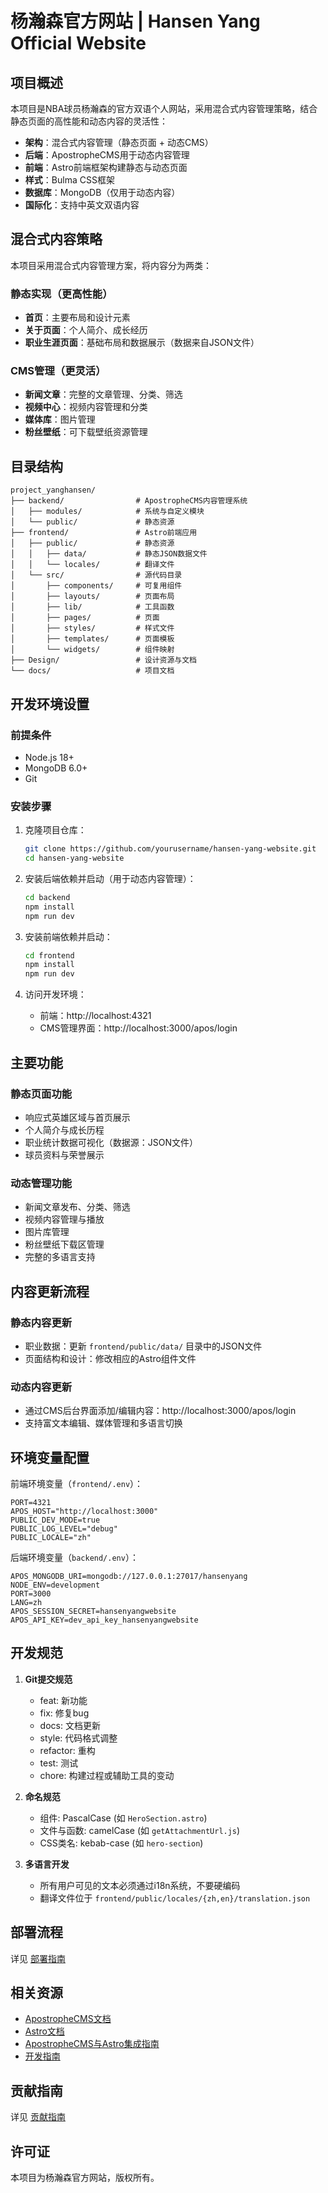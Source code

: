 # 杨瀚森官方网站 | Hansen Yang Official Website

## 项目概述

本项目是NBA球员杨瀚森的官方双语个人网站，采用混合式内容管理策略，结合静态页面的高性能和动态内容的灵活性：

- **架构**：混合式内容管理（静态页面 + 动态CMS）
- **后端**：ApostropheCMS用于动态内容管理
- **前端**：Astro前端框架构建静态与动态页面
- **样式**：Bulma CSS框架
- **数据库**：MongoDB（仅用于动态内容）
- **国际化**：支持中英文双语内容

## 混合式内容策略

本项目采用混合式内容管理方案，将内容分为两类：

### 静态实现（更高性能）
- **首页**：主要布局和设计元素
- **关于页面**：个人简介、成长经历
- **职业生涯页面**：基础布局和数据展示（数据来自JSON文件）

### CMS管理（更灵活）
- **新闻文章**：完整的文章管理、分类、筛选
- **视频中心**：视频内容管理和分类
- **媒体库**：图片管理
- **粉丝壁纸**：可下载壁纸资源管理

## 目录结构

```
project_yanghansen/
├── backend/                # ApostropheCMS内容管理系统
│   ├── modules/            # 系统与自定义模块
│   └── public/             # 静态资源
├── frontend/               # Astro前端应用
│   ├── public/             # 静态资源
│   │   ├── data/           # 静态JSON数据文件
│   │   └── locales/        # 翻译文件
│   └── src/                # 源代码目录
│       ├── components/     # 可复用组件
│       ├── layouts/        # 页面布局
│       ├── lib/            # 工具函数
│       ├── pages/          # 页面
│       ├── styles/         # 样式文件
│       ├── templates/      # 页面模板
│       └── widgets/        # 组件映射
├── Design/                 # 设计资源与文档
└── docs/                   # 项目文档
```

## 开发环境设置

### 前提条件

- Node.js 18+
- MongoDB 6.0+
- Git

### 安装步骤

1. 克隆项目仓库：
   ```bash
   git clone https://github.com/yourusername/hansen-yang-website.git
   cd hansen-yang-website
   ```

2. 安装后端依赖并启动（用于动态内容管理）：
   ```bash
   cd backend
   npm install
   npm run dev
   ```

3. 安装前端依赖并启动：
   ```bash
   cd frontend
   npm install
   npm run dev
   ```

4. 访问开发环境：
   - 前端：http://localhost:4321
   - CMS管理界面：http://localhost:3000/apos/login

## 主要功能

### 静态页面功能
- 响应式英雄区域与首页展示
- 个人简介与成长历程
- 职业统计数据可视化（数据源：JSON文件）
- 球员资料与荣誉展示

### 动态管理功能
- 新闻文章发布、分类、筛选
- 视频内容管理与播放
- 图片库管理
- 粉丝壁纸下载区管理
- 完整的多语言支持

## 内容更新流程

### 静态内容更新
- 职业数据：更新 `frontend/public/data/` 目录中的JSON文件
- 页面结构和设计：修改相应的Astro组件文件

### 动态内容更新
- 通过CMS后台界面添加/编辑内容：http://localhost:3000/apos/login
- 支持富文本编辑、媒体管理和多语言切换

## 环境变量配置

前端环境变量（`frontend/.env`）：
```
PORT=4321
APOS_HOST="http://localhost:3000"
PUBLIC_DEV_MODE=true
PUBLIC_LOG_LEVEL="debug"
PUBLIC_LOCALE="zh"
```

后端环境变量（`backend/.env`）：
```
APOS_MONGODB_URI=mongodb://127.0.0.1:27017/hansenyang
NODE_ENV=development
PORT=3000
LANG=zh
APOS_SESSION_SECRET=hansenyangwebsite
APOS_API_KEY=dev_api_key_hansenyangwebsite
```

## 开发规范

1. **Git提交规范**
   - feat: 新功能
   - fix: 修复bug
   - docs: 文档更新
   - style: 代码格式调整
   - refactor: 重构
   - test: 测试
   - chore: 构建过程或辅助工具的变动

2. **命名规范**
   - 组件: PascalCase (如 `HeroSection.astro`)
   - 文件与函数: camelCase (如 `getAttachmentUrl.js`)
   - CSS类名: kebab-case (如 `hero-section`)

3. **多语言开发**
   - 所有用户可见的文本必须通过i18n系统，不要硬编码
   - 翻译文件位于 `frontend/public/locales/{zh,en}/translation.json`

## 部署流程

详见 [部署指南](docs/deployment.md)

## 相关资源

- [ApostropheCMS文档](https://docs.apostrophecms.org/)
- [Astro文档](https://docs.astro.build/)
- [ApostropheCMS与Astro集成指南](https://docs.astro.build/en/guides/cms/apostrophecms/)
- [开发指南](Design/develop%20guide.md)

## 贡献指南

详见 [贡献指南](docs/CONTRIBUTING.md)

## 许可证

本项目为杨瀚森官方网站，版权所有。
